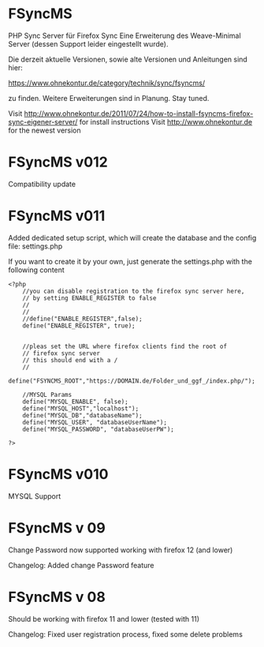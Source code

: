 FSyncMS
=======

PHP Sync Server für Firefox Sync
Eine Erweiterung des Weave-Minimal Server (dessen Support leider eingestellt wurde).

Die derzeit aktuelle Versionen,
sowie alte Versionen und Anleitungen sind hier:

https://www.ohnekontur.de/category/technik/sync/fsyncms/

zu finden.
Weitere Erweiterungen sind in Planung.
Stay tuned.


Visit http://www.ohnekontur.de/2011/07/24/how-to-install-fsyncms-firefox-sync-eigener-server/ for install instructions
Visit http://www.ohnekontur.de for the newest version


FSyncMS v012
======
Compatibility update 

FSyncMS v011
======
Added dedicated setup script, which will create the database and the config file: settings.php

If you want to create it by your own, just generate the settings.php with the following content

    <?php
        //you can disable registration to the firefox sync server here,
        // by setting ENABLE_REGISTER to false
        //
        //
        //define("ENABLE_REGISTER",false);
        define("ENABLE_REGISTER", true);


        //pleas set the URL where firefox clients find the root of 
        // firefox sync server
        // this should end with a /
        //
        define("FSYNCMS_ROOT","https://DOMAIN.de/Folder_und_ggf_/index.php/");

        //MYSQL Params
        define("MYSQL_ENABLE", false);
        define("MYSQL_HOST","localhost");
        define("MYSQL_DB","databaseName");
        define("MYSQL_USER", "databaseUserName");
        define("MYSQL_PASSWORD", "databaseUserPW");

    ?>


FSyncMS v010
======
MYSQL Support

FSyncMS v 09
======
Change Password now supported 
working with firefox 12 (and lower)

Changelog:
Added change Password feature

FSyncMS v 08
======
Should be working with firefox 11 and lower (tested with 11)

Changelog:
Fixed user registration process,
fixed some delete problems
